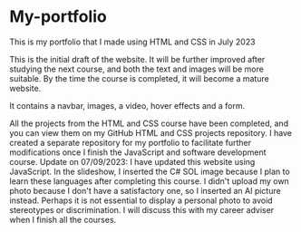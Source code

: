 # My-portfolio
This is my portfolio that I made using HTML and CSS in July 2023

This is the initial draft of the website. It will be further improved after studying the next course, 
and both the text and images will be more suitable. By the time the course is completed, it will become a mature website.

It contains a navbar, images, a video, hover effects and a form.


All the projects from the HTML and CSS course have been completed, and you can view them on my GitHub HTML and CSS projects repository. 
I have created a separate repository for my portfolio to facilitate further modifications once I finish the JavaScript and software development course.
Update on 07/09/2023: I have updated this website using JavaScript. In the slideshow, I inserted the C# SOL image because I plan to learn these languages after completing this course. I didn't upload my own photo because I don't have a satisfactory one, so I inserted an AI picture instead. Perhaps it is not essential to display a personal photo to avoid stereotypes or discrimination. I will discuss this with my career adviser when I finish all the courses.
